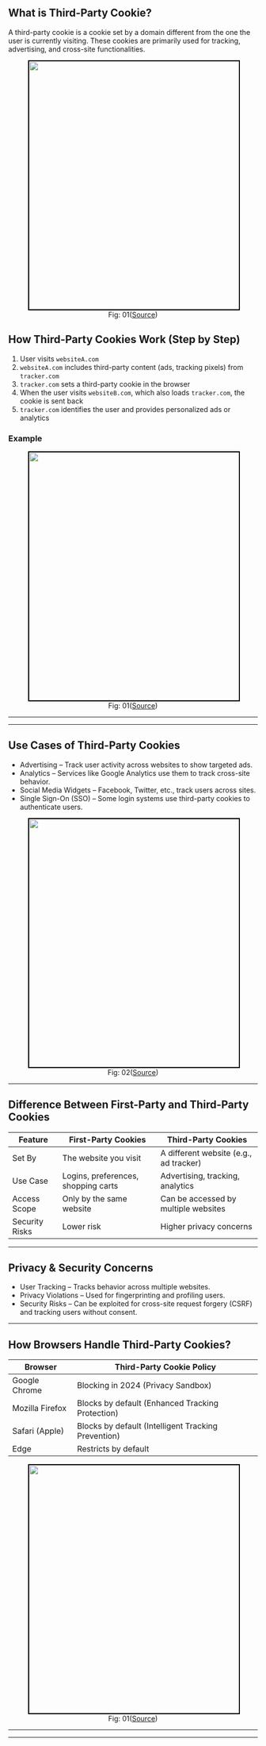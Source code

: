 ## What is Third-Party Cookie?
A third-party cookie is a cookie set by a domain different from the one the user is currently visiting. These cookies are primarily used for tracking, advertising, and cross-site functionalities.

<figure>
	<div align="center">
	<img src="/data/EdgeCaching/assets/ThirdParty.png" height="500" width="500" style="border: 2px solid black;"></div>
	<figcaption style="text-align: center">Fig: 01(<a href="https://cookie-script.com/all-you-need-to-know-about-third-party-cookies.html">Source</a>)</figcaption>  
</figure>

## How Third-Party Cookies Work (Step by Step)
1. User visits `websiteA.com`
2. `websiteA.com` includes third-party content (ads, tracking pixels) from `tracker.com`
3. `tracker.com` sets a third-party cookie in the browser
4. When the user visits `websiteB.com`, which also loads `tracker.com`, the cookie is sent back
5. `tracker.com` identifies the user and provides personalized ads or analytics


### Example

<figure>
	<div align="center">
	<img src="/data/EdgeCaching/assets/CookieFunction.jpg" height="500" width="500" style="border: 2px solid black;"></div>
	<figcaption style="text-align: center">Fig: 01(<a href="https://www.goinflow.com/blog/google-third-party-cookie-deprecation/">Source</a>)</figcaption>  
</figure>

---

---

## Use Cases of Third-Party Cookies
- Advertising – Track user activity across websites to show targeted ads.
- Analytics – Services like Google Analytics use them to track cross-site behavior.
- Social Media Widgets – Facebook, Twitter, etc., track users across sites.
- Single Sign-On (SSO) – Some login systems use third-party cookies to authenticate users.


<figure>
	<div align="center">
	<img src="/data/EdgeCaching/assets/type_tpc.png" height="500" width="500" style="border: 2px solid black;"></div>
	<figcaption style="text-align: center">Fig: 02(<a href="https://www.knowmadmood.com/en/blog/how-to-survive-a-world-without-third-party-cookies/">Source</a>)</figcaption>  
</figure>


---

## Difference Between First-Party and Third-Party Cookies
| Feature          | First-Party Cookies     | Third-Party Cookies  |
|-----------------|----------------|----------------|
| Set By         | The website you visit  | A different website (e.g., ad tracker) |
| Use Case       | Logins, preferences, shopping carts | Advertising, tracking, analytics |
| Access Scope   | Only by the same website | Can be accessed by multiple websites |
| Security Risks | Lower risk | Higher privacy concerns |

---

## Privacy & Security Concerns
- User Tracking – Tracks behavior across multiple websites.
- Privacy Violations – Used for fingerprinting and profiling users.
- Security Risks – Can be exploited for cross-site request forgery (CSRF) and tracking users without consent.

---

## How Browsers Handle Third-Party Cookies?
| Browser       | Third-Party Cookie Policy |
|--------------|--------------------------|
| Google Chrome | Blocking in 2024 (Privacy Sandbox) |
| Mozilla Firefox | Blocks by default (Enhanced Tracking Protection) |
| Safari (Apple) | Blocks by default (Intelligent Tracking Prevention) |
| Edge | Restricts by default |

<figure>
	<div align="center">
	<img src="/data/EdgeCaching/assets/cookieGone.webp" height="500" width="500" style="border: 2px solid black;"></div>
	<figcaption style="text-align: center">Fig: 01(<a href="https://www.sovrn.com/blog/the-coming-end-of-third-party-cookies-what-publishers-can-do-now/">Source</a>)</figcaption>  
</figure>

---
<!-- 
## Alternatives to Third-Party Cookies (Post-Cookie Era)
- First-Party Data Collection – Websites store data directly instead of using external trackers.
- Server-Side Tracking – Store user data on the server instead of the browser.
- Google's Privacy Sandbox – Federated Learning of Cohorts (FLoC), Topics API.
- Fingerprinting & Local Storage – Store unique user data without cookies.
- Contextual Advertising – Ads based on page content instead of user tracking.

-->


---